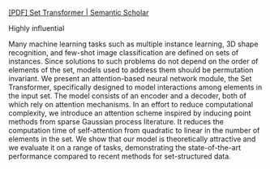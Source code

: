 [[PDF] Set Transformer | Semantic Scholar](https://www.semanticscholar.org/paper/Set-Transformer-Lee-Lee/512b8ef0002e0bfd0ecb5ab17d533c1762eb9786)

Highly influential

Many machine learning tasks such as multiple instance learning, 3D shape recognition, and few-shot image classification are defined on sets of instances. Since solutions to such problems do not depend on the order of elements of the set, models used to address them should be permutation invariant. We present an attention-based neural network module, the Set Transformer, specifically designed to model interactions among elements in the input set. The model consists of an encoder and a decoder, both of which rely on attention mechanisms. In an effort to reduce computational complexity, we introduce an attention scheme inspired by inducing point methods from sparse Gaussian process literature. It reduces the computation time of self-attention from quadratic to linear in the number of elements in the set. We show that our model is theoretically attractive and we evaluate it on a range of tasks, demonstrating the state-of-the-art performance compared to recent methods for set-structured data.

